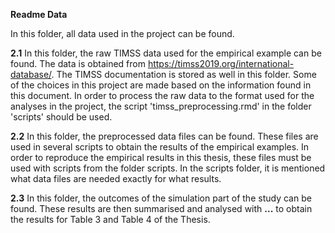 **Readme Data**

In this folder, all data used in the project can be found.


**2.1** 
In this folder, the raw TIMSS data used for the empirical example can be found. The data is obtained from https://timss2019.org/international-database/.
The TIMSS documentation is stored as well in this folder. Some of the choices in this project are made based on the information found in this document.
In order to process the raw data to the format used for the analyses in the project, the script 'timss_preprocessing.rmd' in the folder 'scripts' should be used.

**2.2** 
In this folder, the preprocessed data files can be found. These files are used in several scripts to obtain the results of the empirical examples. 
In order to reproduce the empirical results in this thesis, these files must be used with scripts from the folder scripts.
In the scripts folder, it is mentioned what data files are needed exactly for what results.

**2.3** 
In this folder, the outcomes of the simulation part of the study can be found. These results are then summarised and analysed with **...** to obtain the results for Table 3 and Table 4 of the Thesis.
